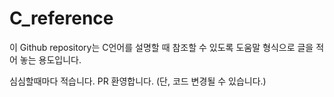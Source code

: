 # C_reference

이 Github repository는 C언어를 설명할 때 참조할 수 있도록 도움말 형식으로 글을 적어 놓는 용도입니다.

심심할때마다 적습니다. PR 환영합니다. (단, 코드 변경될 수 있습니다.)

